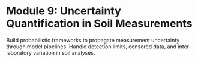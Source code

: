 # **Module 9: Uncertainty Quantification in Soil Measurements**

Build probabilistic frameworks to propagate measurement uncertainty through model pipelines. Handle detection limits, censored data, and inter-laboratory variation in soil analyses.
